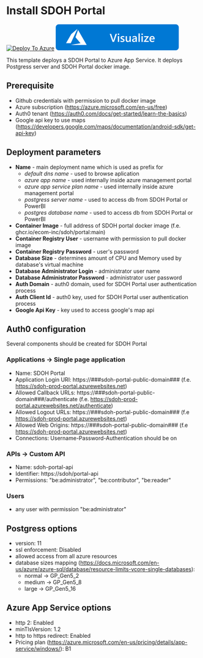 # Install SDOH Portal

[![Deploy To Azure](https://aka.ms/deploytoazurebutton)](https://portal.azure.com/#create/Microsoft.Template/uri/https%3A%2F%2Fraw.githubusercontent.com%2Fecom-inc%2Fsdoh-deployment%2Fmain%2Fdefault.deployment.manifest.json)  [![Visualize](https://raw.githubusercontent.com/Azure/azure-quickstart-templates/master/1-CONTRIBUTION-GUIDE/images/visualizebutton.svg?sanitize=true)](http://armviz.io/#/?load=https%3A%2F%2Fraw.githubusercontent.com%2Fecom-inc%2Fsdoh-deployment%2Fmain%2Fdefault.deployment.manifest.json)

This template deploys a SDOH Portal to Azure App Service. It deploys Postgress server and SDOH Portal docker image.

## Prerequisite
- Github credentials with permission to pull docker image
- Azure subscription (https://azure.microsoft.com/en-us/free)
- Auth0 tenant (https://auth0.com/docs/get-started/learn-the-basics)
- Google api key to use maps (https://developers.google.com/maps/documentation/android-sdk/get-api-key)

## Deployment parameters
- **Name** - main deployment name which is used as prefix for
  - _default dns name_ - used to browse aplication
  - _azure app name_ - used internally inside azure management portal
  - _azure app service plan name_ - used internally inside azure management portal
  - _postgress server name_ - used to access db from SDOH Portal or PowerBI
  - _postgres database name_ - used to access db from SDOH Portal or PowerBI
- **Container Image** - full address of SDOH portal docker image (f.e. ghcr.io/ecom-inc/sdoh/portal:main)
- **Container Registry User** - username with permission to pull docker image 
- **Container Registry Password** - user's password
- **Database Size** - determines amount of CPU and Memory used by database's virtual machine
- **Database Administrator Login** - administrator user name
- **Database Administrator Password** - administrator user password
- **Auth Domain** - auth0 domain, used for SDOH Portal user authentication process
- **Auth Client Id** - auth0 key, used for SDOH Portal user authentication process
- **Google Api Key** - key used to access google's map api 

## Auth0 configuration
Several components should be created for SDOH Portal
### Applications -> Single page application
- Name: SDOH Portal
- Application Login URI: https://###sdoh-portal-public-domain### (f.e. https://sdoh-prod-portal.azurewebsites.net)
- Allowed Callback URLs: https://###sdoh-portal-public-domain###/authenticate (f.e. https://sdoh-prod-portal.azurewebsites.net/authenticate)
- Allowed Logout URLs: https://###sdoh-portal-public-domain### (f.e https://sdoh-prod-portal.azurewebsites.net)
- Allowed Web Origins: https://###sdoh-portal-public-domain### (f.e https://sdoh-prod-portal.azurewebsites.net)
- Connections: Username-Password-Authentication should be on
### APIs -> Custom API
- Name: sdoh-portal-api
- Identifier: https://sdoh/portal-api
- Permissions: "be:administrator", "be:contributor", "be:reader"
### Users
- any user with permission "be:administrator"

## Postgress options
- version: 11
- ssl enforcement: Disabled
- allowed access from all azure resources
- database sizes mapping (https://docs.microsoft.com/en-us/azure/azure-sql/database/resource-limits-vcore-single-databases): 
  - normal -> GP_Gen5_2
  - medium -> GP_Gen5_8
  - large -> GP_Gen5_16

## Azure App Service options
- http 2: Enabled
- minTlsVersion: 1.2
- http to https redirect: Enabled
- Pricing plan (https://azure.microsoft.com/en-us/pricing/details/app-service/windows/): B1
